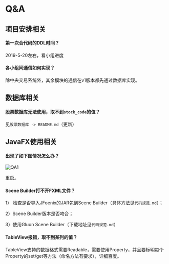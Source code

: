 # Q&A 

## 项目安排相关

#### 第一次合代码的DDL时间？

2019-5-20左右，看小组进度

#### 各小组间通信如何实现？

除中央交易系统外，其余模块的通信在v1版本都先通过数据库实现。



## 数据库相关

#### 股票数据库无法使用，取不到`stock_code`的值？

见`股票数据库 -> README.md`（更新）



##  JavaFX使用相关

#### 出现了如下图情况怎么办？

![QA1](https://github.com/Great-Keith/SbockBradingBystem/raw/master/assets/QA1.png)

重启。

#### Scene Builder打不开FXML文件？

1） 检查是否导入JFoenix的JAR包到Scene Builder（具体方法见`代码规范.md`）；

2）Scene Builder版本是否吻合；

3）使用Gluon Scene Builder（下载地址见`代码规范.md`）

#### TableView报错，取不到某列的值？

TableView支持的数据格式需要Readable，需要使用Property，并且要标明每个Property的set/get等方法（命名方法有要求），详细百度。













